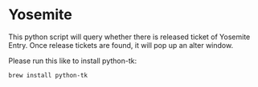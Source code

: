 # Yosemite

This python script will query whether there is released ticket of Yosemite Entry. Once release tickets are found, it will pop up an alter window.

Please run this like to install python-tk:
```
brew install python-tk
```
